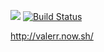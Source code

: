 <a href="https://codeclimate.com/github/valerr/frontend-project-lvl3/maintainability"><img src="https://api.codeclimate.com/v1/badges/e300a57560e0ed346838/maintainability" /></a>
[![Build Status](https://travis-ci.org/valerr/frontend-project-lvl3.svg?branch=master)](https://travis-ci.org/valerr/frontend-project-lvl3)

http://valerr.now.sh/



